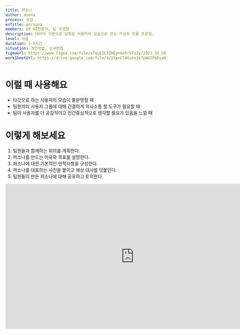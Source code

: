 ```yaml
---
title: 퍼소나
author: donna
process: 공감
enTitle: persona
members: UX UI전문가, 팀 구성원
description: 데이터 기반으로 압축된 사용자의 모습으로 만든 가상의 인물 프로필.
level: 쉬움
duration: 2-5시간
situation: 개인작업, 신규런칭
figmaUrl: https://www.figma.com/file/oTquE1C3ZHEynkeRrS7x2y/2023_3X_UX-Card_WorkSheet_Ver.3?type=design&node-id=104-4120&mode=design&t=uMLYbDeXRC8639ZD-4
workSheetUrl: https://drive.google.com/file/d/1XpnCl0Guso1k7pWGIP0DyaDfPst1_TUm/view?usp=sharing
---
```

<!-- 프로세스별 보기: 공감, 설계, 프로토타입, 테스트 -->
<!--duration은 분단위로 숫자만 적어주세요-->
<!--level: 쉬움, 중간, 어려움-->
<!--개인작업, 신규런칭, 리뉴얼고도화-->

# 이럴 때 사용해요

- 타깃으로 하는 사용자의 모습이 불분명할 때
- 팀원끼리 사용자 그룹에 대해 간결하게 의사소통 할 도구가 필요할 때
- 팀이 사용자를 더 공감적이고 인간중심적으로 생각할 필요가 있음을 느낄 때

# 이렇게 해보세요

1. 팀원들과 함께하는 회의를 계획한다.
2. 퍼소나를 만드는 이유와 목표를 설명한다.
3. 퍼소나에 대한 기본적인 인적사항을 구성한다.
4. 퍼소나를 대표하는 사진을 붙이고 예상 대사를 덧붙인다.
5. 팀원들이 만든 퍼소나에 대해 공유하고 토의한다.

<iframe style="border: 1px solid rgba(0, 0, 0, 0.1);" width="800" height="450" src="https://www.figma.com/embed?embed_host=share&url=https%3A%2F%2Fwww.figma.com%2Ffile%2FoTquE1C3ZHEynkeRrS7x2y%2F2023_3X_UX-Card_WorkSheet_Ver.3%3Ftype%3Ddesign%26node-id%3D104%253A4122%26mode%3Ddesign%26t%3DtGbsZ1SuS9WkfKu2-1" allowfullscreen></iframe>
